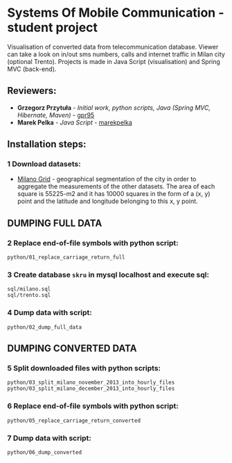 # Systems Of Mobile Communication - student project

Visualisation of converted data from telecommunication database.
Viewer can take a look on in/out sms numbers, calls and internet traffic in Milan city (optional Trento).
Projects is made in Java Script (visualisation) and Spring MVC (back-end).

## Reviewers: 

* **Grzegorz Przytuła** - *Initial work, python scripts, Java (Spring MVC, Hibernate, Maven)* - [gpr95](https://github.com/gpr95)
* **Marek Pelka** - *Java Script* - [marekpelka](https://github.com/marekpelka)

## Installation steps:

### 1 Download datasets:
* [Milano Grid](https://dandelion.eu/datamine/open-big-data/) - geographical segmentation of the city in order 
to aggregate the measurements of the other datasets. The area of each square is 55225-m2 and it has 10000 
squares in the form of a (x, y) point and the latitude and longitude belonging to this x, y point.


## DUMPING FULL DATA

### 2 Replace end-of-file symbols with python script:
```
python/01_replace_carriage_return_full
```
### 3 Create database `skru` in mysql localhost and execute sql:
```
sql/milano.sql
sql/trento.sql
```
### 4 Dump data with script:
```
python/02_dump_full_data
```
## DUMPING CONVERTED DATA

### 5 Split downloaded files with python scripts:
```
python/03_split_milano_november_2013_into_hourly_files
python/03_split_milano_december_2013_into_hourly_files
```
### 6 Replace end-of-file symbols with python script:
```
python/05_replace_carriage_return_converted
```
### 7 Dump data with script:

```
python/06_dump_converted
```


